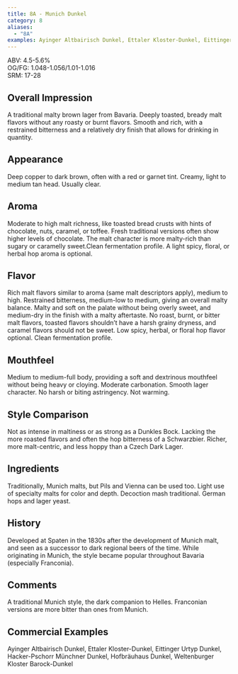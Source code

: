 ```yaml
---
title: 8A - Munich Dunkel
category: 8
aliases: 
  - "8A"
examples: Ayinger Altbairisch Dunkel, Ettaler Kloster-Dunkel, Eittinger Urtyp Dunkel, Hacker-Pschorr Münchner Dunkel, Hofbräuhaus Dunkel, Weltenburger Kloster Barock-Dunkel
---
```


ABV: 4.5-5.6%  
OG/FG: 1.048-1.056/1.01-1.016  
SRM: 17-28  

## Overall Impression
A traditional malty brown lager from Bavaria. Deeply toasted, bready malt flavors without any roasty or burnt flavors. Smooth and rich, with a restrained bitterness and a relatively dry finish that allows for drinking in quantity.

## Appearance
Deep copper to dark brown, often with a red or garnet tint. Creamy, light to medium tan head. Usually clear.

## Aroma
Moderate to high malt richness, like toasted bread crusts with hints of chocolate, nuts, caramel, or toffee. Fresh traditional versions often show higher levels of chocolate. The malt character is more malty-rich than sugary or caramelly sweet.Clean fermentation profile. A light spicy, floral, or herbal hop aroma is optional.

## Flavor
Rich malt flavors similar to aroma (same malt descriptors apply), medium to high. Restrained bitterness, medium-low to medium, giving an overall malty balance. Malty and soft on the palate without being overly sweet, and medium-dry in the finish with a malty aftertaste. No roast, burnt, or bitter malt flavors, toasted flavors shouldn’t have a harsh grainy dryness, and caramel flavors should not be sweet. Low spicy, herbal, or floral hop flavor optional. Clean fermentation profile.

## Mouthfeel
Medium to medium-full body, providing a soft and dextrinous mouthfeel without being heavy or cloying. Moderate carbonation. Smooth lager character. No harsh or biting astringency. Not warming.

## Style Comparison
Not as intense in maltiness or as strong as a Dunkles Bock. Lacking the more roasted flavors and often the hop bitterness of a Schwarzbier. Richer, more malt-centric, and less hoppy than a Czech Dark Lager.

## Ingredients
Traditionally, Munich malts, but Pils and Vienna can be used too. Light use of specialty malts for color and depth. Decoction mash traditional. German hops and lager yeast.

## History
Developed at Spaten in the 1830s after the development of Munich malt, and seen as a successor to dark regional beers of the time. While originating in Munich, the style became popular throughout Bavaria (especially Franconia).

## Comments
A traditional Munich style, the dark companion to Helles. Franconian versions are more bitter than ones from Munich.

## Commercial Examples
Ayinger Altbairisch Dunkel, Ettaler Kloster-Dunkel, Eittinger Urtyp Dunkel, Hacker-Pschorr Münchner Dunkel, Hofbräuhaus Dunkel, Weltenburger Kloster Barock-Dunkel